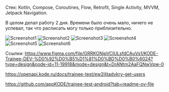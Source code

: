Стек: Kotlin, Compose, Coroutines, Flow, Retrofit, Single Activity, MVVM, Jetpack Navigation.

В целом делал работу 2 дня.
Времени было очень мало, ничего не успевал, так что расписать могу только приблизительно.

![Screenshot1](https://github.com/dreamwalker-123/kode-trainee-2024/blob/master/Снимок%20экрана%20(57).png)
![Screenshot2](https://github.com/dreamwalker-123/kode-trainee-2024/blob/master/Снимок%20экрана%20(58).png)
![Screenshot3](https://github.com/dreamwalker-123/kode-trainee-2024/blob/master/Снимок%20экрана%20(59).png)
![Screenshot4](https://github.com/dreamwalker-123/kode-trainee-2024/blob/master/Снимок%20экрана%20(60).png)
![Screenshot5](https://github.com/dreamwalker-123/kode-trainee-2024/blob/master/Снимок%20экрана%20(61).png)
![Screenshot6](https://github.com/dreamwalker-123/kode-trainee-2024/blob/master/Снимок%20экрана%20(62).png)

Ссылки:
https://www.figma.com/file/GRRKONipVClULsfdCAuVs1/KODE-Trainee-DEV-%D0%92%D0%B5%D1%81%D0%BD%D0%B0%6024?type=design&node-id=11-19918&mode=design&t=DrANtm2AaFQNwVpw-0

https://openapi.kode.ru/docs/trainee-test/ew2ilitadvkry-get-users

https://github.com/appKODE/trainee-test-android?tab=readme-ov-file
